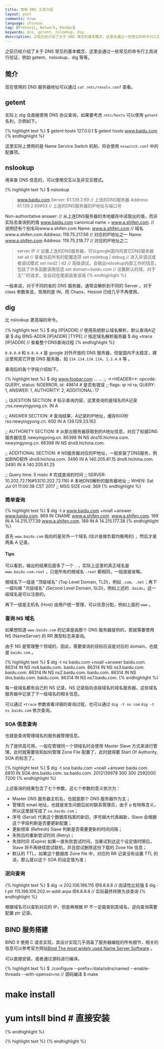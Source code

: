 ```yaml
---
title: 常用 DNS 工具介绍
layout: post
comments: true
language: chinese
tag: [Protocol, Network, DevOps]
keywords: dns, getent, nslookup, dig
description: 之前已经介绍了关于 DNS 常见的基本概念，这里会通过一些常见的命令行工具进行验证，例如 getent、nslookup、dig 等等。
---
```


之前已经介绍了关于 DNS 常见的基本概念，这里会通过一些常见的命令行工具进行验证，例如 getent、nslookup、dig 等等。

<!-- more -->

## 简介

现在使用的 DNS 服务器地址可以通过 `cat /etc/resolv.conf` 查看。

## getent

实际上 dig 会直接使用 DNS 协议查询，如果要考虑 `/etc/hosts` 可以使用 `getent` 名利，示例如下。

{% highlight text %}
$ getent hosts 127.0.0.1
$ getent hosts www.baidu.com
{% endhighlight %}

这里实际上使用的是 Name Service Switch 机制，将会使用 `nsswitch.conf` 中的配置项。

## nslookup

用来查 DNS 信息的，可以使用交互以及非交互模式。

{% highlight text %}
$ nslookup
> www.baidu.com
Server:         61.139.2.69               // 上连的DNS服务器
Address:        61.139.2.69#53            // 上连的DNS服务器的IP地址与端口号

Non-authoritative answer:                 // 从上连DNS服务器的本地缓存中读取出的值，而非实际去查询到的值
www.baidu.com   canonical name = www.a.shifen.com.    // 说明还有个别名叫www.a.shifen.com
Name:   www.a.shifen.com                  // 域名www.a.shifen.com
Address: 119.75.217.56                    // 对应的IP地址之一
Name:   www.a.shifen.com
Address: 119.75.218.77                    // 对应的IP地址之二


> server IP                               // 设置上连的DNS服务器，可以google国内的其它DNS服务器
> set all                                 // 查看当前所有的配置选项
> set nodebug | debug                     // 进入非调试或者调试模式
> set nod2 | d2                           // 高级调试，会输出nslookup内部工作的信息，包括了许多函数调用信息
> set domain=baidu.com                    // 设置默认的域，对于无"."的请求，会自动在尾部追查该域
{% endhighlight %}

一般来说，对于不同的省的 DNS 服务器，通常会解析到不同的 Server 。对于 class 参数来说，常用的是 IN，而 Chaos、Hesiod 已经几乎不再使用。

## dig

比 nslookup 更高端的命令。

{% highlight text %}
$ dig [IP|ADDR]                           // 使用系统默认域名解析，默认查询A记录
$ dig @NS-ADDR [IP|ADDR] [TYPE]           // 指定域名解析服务器
$ dig +trace [IP|ADDR]                    // 查看整个DNS查询过程
{% endhighlight %}

`8.8.8.8` 和 `8.8.4.4` 是 google 对外开放的 DNS 服务器，但是国内不太稳定，建议使用其它开放 DNS 服务器，如 `114.114.114.114`、`1.2.4.8` 等 。

查询后的各个字段介绍如下。

{% highlight text %}
$ dig www.foobar.com
... ...
;; ->>HEADER<<- opcode: QUERY, status: NOERROR, id: 49814  # 是否有错误
;; flags: qr rd ra; QUERY: 1, ANSWER: 1, AUTHORITY: 2, ADDITIONAL: 17

;; QUESTION SECTION:  # 标示查询内容，这里查询的是域名的A记录
;rss.newyingyong.cn.            IN      A

;; ANSWER SECTION:    # 查询结果，A记录的IP地址，缓存600秒
rss.newyingyong.cn.     600     IN      A       139.129.23.162

;; AUTHORITY SECTION: # 从那台服务器获取到的A地址信息，对应了权威DNS服务器信息
newyingyong.cn.         86398   IN      NS      dns10.hichina.com.
newyingyong.cn.         86398   IN      NS      dns9.hichina.com.

;; ADDITIONAL SECTION: # NS服务器对应的IP地址，一般安装了DNS服务，例如BIND软件
dns9.hichina.com.       3490    IN      A       140.205.81.15
dns9.hichina.com.       3490    IN      A       140.205.81.25

;; Query time: 5 msec      # 完成查询的时间
;; SERVER: 10.202.72.116#53(10.202.72.116)  # 本地DNS解析的服务器地址
;; WHEN: Sat Jul 01 11:00:38 CST 2017
;; MSG SIZE  rcvd: 369
{% endhighlight %}

### 简单查询

{% highlight text %}
$ dig -t a www.baidu.com +noall +answer
www.baidu.com.          969     IN      CNAME   www.a.shifen.com.
www.a.shifen.com.       189     IN      A       14.215.177.39
www.a.shifen.com.       189     IN      A       14.215.177.38
{% endhighlight %}

首先 `www.baidu.com` 指向的是另外一个域名 (估计是做负载均衡用的) ，然后才是两条 A 记录。

#### Tips

可以看到，输出的结果后面多了一个 `.` ，实际上这里的真正域名是 `www.baidu.com.root` ，只是所有的根域名 `.root` 都相同，一般直接省略。

根域名下一级是 "顶级域名" (Top Level Domain, TLD)，例如 `.com`、`.net`；再下一级叫做 "次级域名" (Second Level Domain, SLD)，例如上述的 `.baidu`，这一级域名是可以注册的。

再下一级是主机名 (Host) 由用户统一管理，可以任意分配，例如上面的 `www` 。

### 查询 NS 域名

如果想知道 `www.baidu.com` 的记录是由那个 DNS 服务器提供的，那就需要使用 NS (NameServer) 的 RR 类型标志来查询。

由于 NS 是管理整个领域的，因此，需要查询的目标应该是对应的 domain，也就是 `baidu.com` 。

{% highlight text %}
$ dig -t ns baidu.com +noall +answer
baidu.com.              86314   IN      NS      ns4.baidu.com.
baidu.com.              86314   IN      NS      ns3.baidu.com.
baidu.com.              86314   IN      NS      ns2.baidu.com.
baidu.com.              86314   IN      NS      dns.baidu.com.
baidu.com.              86314   IN      NS      ns7.baidu.com.
{% endhighlight %}

每一级域名都有自己的 NS 记录，NS 记录指向该级域名的域名服务器，这些域名服务器中记录了下一级域名的相关信息。

可以通过 `+trace` 参数查看详细的查询过程，也可以通过 `dig -t ns com` `dig -t ns baidu.com` 依次查询。

### SOA 信息查询

也就是查询管理域名的服务器管理信息。

为了提供高可用，一般在管理同一个领域名时会使用 Master Slave 方式来进行管理，此时就需要告知如何管理 Zone File 配置了，此时就得要 Start Of Authority, SOA 的标志了。

{% highlight text %}
$ dig -t soa baidu.com +noall +answer
baidu.com.              6810    IN      SOA     dns.baidu.com. sa.baidu.com. 2012139979 300 300 2592000 7200
{% endhighlight %}

上述查询的结果包含了七个参数，这七个参数的意义依次为：

* Master DNS 服务器主机名，也就是那个 DNS 服务器作为主；
* 管理员 email 地址，也就是发生问题后如何联系管理员，由于 `@` 有特殊含义，所以这里就写成了 `sa.baidu.com`；
* 序号 (Serial) 代表这个数据库档案的新旧，序号越大代表越新，Slave 会根据这个字段判断是否要更新配置；
* 更新频率 (Refresh) Slave 判断是否需要更新的时间间隔；
* 失败后的重新尝试时间 (Retry)；
* 失效时间 (Expire) 如果一直失败尝试时间，当重试到达这个设定值时限后，Slave 将不再继续尝试联机，并且尝试删除这份下载的 Zone file 信息；
* 默认的 TTL，如果这个数据库 Zone file 中，对应的 RR 记录没有设置 TTL 的话，那么就以这个 SOA 的设定值为准；

### 逆向查询

{% highlight text %}
$ dig -x 202.106.196.115 @8.8.8.8                     // 阅读性比较强
$ dig -t ptr 115.196.106.202.in-addr.arpa @8.8.8.8    // 实际最终转换为该查询
{% endhighlight %}

根据域名可以查到对应的 IP，但是再根据 IP 不一定能查到其域名，逆向查询需要配置 ptr 记录。

<!--
查询返回SOA记录

1. 当查询的类型不存在时，会在“AUTHORITY SECTION”返回SOA记录。

2.当查询的域名不存在时，会在“AUTHORITY SECTION”返回其上一层（有可能更上层，直到根）的zone的SOA记录。

也可能是二者的结合，例如上图中的dig -x 202.85.220.123，没有PTR类型，没有123.220.85.202.in-addr.arpa，返回了其上一级220.85.202.in-addr.arpa的SOA记录。
-->

## BIND 服务搭建

BIND 9 使用 C 语言实现，其设计实现几乎涵盖了服务器编程的所有细节，相关的信息可以参考官方网站[Bind The most widely used Name Server Software](http://www.isc.org/downloads/bind/) 。

可以直接安装，或者通过源码进行编译。

{% highlight text %}
$ ./configure --prefix=/data/sdns/named --enable-threads --with-openssl=no        // 源码编译
$ make
# make install

# yum intsll bind             # 直接安装
{% endhighlight %}

<!--
http://www.cnblogs.com/cobbliu/archive/2013/03/19/2970311.html
http://blog.chinaunix.net/uid-11121450-id-342114.html                     编译安装和配置bind(超级详细)
http://yuanbin.blog.51cto.com/363003/108572/                               BIND配置文件详解（一）
http://abbypan.github.io/2013/08/06/recursive-dns/                        递归DNS (recursive dns)
http://blog.51yip.com/server/1569.html                                    linux bind dns 正向解析 详解
http://blog.51yip.com/server/1348.html                                    linux dns服务器 安装配置详解


## 简介

### 解析结果类型

DNS 不只是提供了 IP 地址的解析，也可以是 CNAME 或者邮箱等等。

* A/AAAA (Address) 将域名指向的一个 IPv4/IPv6 地址；
* CNAME (Canonical Name) 将域名指向另外一个域名；
* NS (Name Server) 域名解析服务器记录，如果要将子域名指定某个域名服务器来解析，需要设置NS记录；
* MX (Mail eXchange) 指向邮件服务器地址；
* PTR (Pointer Record) 是 A 记录的逆向记录，又称做 IP 反查记录或指针记录，负责将 IP 反向解析为域名；
* SOA (Start Of Authority) SOA 标示多台 NS 记录中那一台是主服务器；

### 示例

----- 显示13个根域服务器
$ dig

----- 只返回结果的简短显示
$ dig -t a www.foobar.com +noall +answer
;; global options: +cmd
www.foobar.com.          21      IN      A       192.168.9.142
www.foobar.com.          21      IN      A       192.168.9.141

----- 指定记录类型，默认是 A 还可以是 MX、NS、SOA 等
$ dig -t a www.foobar.com


http://coolnull.com/3820.html
-->

{% highlight text %}
{% endhighlight %}
